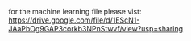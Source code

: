 for the machine learning file please vist:
https://drive.google.com/file/d/1EScN1-JAaPbOg9GAP3corkb3NPnStwvf/view?usp=sharing
